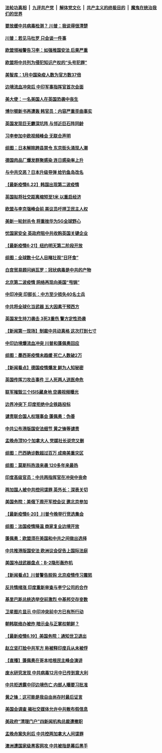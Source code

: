 

####  [法轮功真相](../../../../basic/blob/master/README.md?t=06230531) &nbsp;|&nbsp; [九评共产党](../../../../9ping.md/blob/master/README.md?t=06230531) &nbsp;|&nbsp; [解体党文化](../../../../jtdwh.md/blob/master/README.md?t=06230531)  &nbsp;|&nbsp; [共产主义的终极目的](../../../../gczydzjmd.md/blob/master/README.md?t=06230531) &nbsp;|&nbsp; [魔鬼在统治我们的世界](../../../../mgztzwmdsj.md/blob/master/README.md?t=06230531) 

#### [要放缓中共病毒检测？ 川普：我说得很清楚](../pages/nsc418/n12204784.md?t=06230531) 

#### [川普：若见马杜罗 只会谈一件事](../pages/nsc418/n12204747.md?t=06230531) 

#### [欧盟领袖警告习李：如强推国安法 后果严重](../pages/nsc418/n12204750.md?t=06230531) 

#### [欧盟将中共列为侵犯知识产权的“头号犯罪”](../pages/nsc418/n12204317.md?t=06230531) 

#### [美智库：1月中国染疫人数为官方数37倍](../pages/nsc418/n12204650.md?t=06230531) 

#### [边境流血冲突后 中印军事指挥官首次会面](../pages/nsc418/n12204638.md?t=06230531) 

#### [美大使：一名美国人在英国恐袭中丧生](../pages/nsc418/n12204415.md?t=06230531) 

#### [博尔顿新书再遭轰 韩官员：内容严重歪曲事实](../pages/nsc418/n12204194.md?t=06230531) 

#### [英国发现巨无霸深坑阵 与邻近巨石阵同龄](../pages/nsc418/n12204109.md?t=06230531) 

#### [习李参加中欧视频峰会 无联合声明](../pages/nsc418/n12203689.md?t=06230531) 

#### [组图：日本解除跨县禁令 东京街头涌现人潮](../pages/nsc418/n12203294.md?t=06230531) 

#### [德国肉品厂爆发群聚感染 连日感染率上升](../pages/nsc418/n12203635.md?t=06230531) 

#### [与中共交恶？日本升级导弹 给钓鱼岛改名](../pages/nsc418/n12203668.md?t=06230531) 

#### [【最新疫情6.22】韩国出现第二波疫情](../pages/nsc418/n12199354.md?t=06230531) 

#### [英国拟将社交距离缩短至1米 以重启经济](../pages/nsc418/n12203125.md?t=06230531) 

#### [欧盟与李克强峰会前 美议员吁捍卫民主人权](../pages/nsc418/n12202775.md?t=06230531) 

#### [美新一轮封杀令 将重挫华为5G全球野心](../pages/nsc418/n12202488.md?t=06230531) 

#### [忧国家安全 英政府阻中共收购英国关键企业](../pages/nsc418/n12202456.md?t=06230531) 

#### [【最新疫情6·21】纽约明天第二阶段开放](../pages/nsc418/n12196332.md?t=06230531) 

#### [组图：全球数十亿人目睹壮观“日环食”](../pages/nsc418/n12202171.md?t=06230531) 

#### [白宫贸易顾问纳瓦罗：冠状病毒是中共的产物](../pages/nsc418/n12202027.md?t=06230531) 

#### [北京第二波疫情 网络再现向美国“甩锅”](../pages/nsc418/n12201996.md?t=06230531) 

#### [中印冲突 印部长：中方至少损失40名士兵](../pages/nsc418/n12201884.md?t=06230531) 

#### [中共将全球化当武器 五大因素干预西方](../pages/nsc418/n12186089.md?t=06230531) 

#### [英国发生持刀袭击 3死3重伤 警方定性恐袭](../pages/nsc418/n12201767.md?t=06230531) 

#### [【新闻第一现场】制裁中共动真格 这次打到七寸](../pages/nsc418/n12201730.md?t=06230531) 

#### [中印边境爆流血冲突 川普和蓬佩奥回应](../pages/nsc418/n12201068.md?t=06230531) 

#### [组图：墨西哥疫情未趋缓 死亡人数破2万](../pages/nsc418/n12199824.md?t=06230531) 

#### [【新闻看点】德国疫情爆发 鲜为人知秘密](../pages/nsc418/n12200936.md?t=06230531) 

#### [英国传挥刀攻击事件 三人死两人送医命危](../pages/nsc418/n12201032.md?t=06230531) 

#### [联军摧毁三个ISIS藏身地 空袭视频曝光](../pages/nsc418/n12200929.md?t=06230531) 

#### [边界冲突下 印度拒绝中企铁路投标](../pages/nsc418/n12200851.md?t=06230531) 

#### [谴责联合国人权理事会 蓬佩奥：伪善](../pages/nsc418/n12200748.md?t=06230531) 

#### [中共公布港版国安法细节 黄之锋等谴责](../pages/nsc418/n12200535.md?t=06230531) 

#### [孟晚舟顶10个加拿大人 党媒社长说完又删](../pages/nsc418/n12200398.md?t=06230531) 

#### [组图：巴西确诊数超过百万 成南美重灾区](../pages/nsc418/n12200146.md?t=06230531) 

#### [组图：莫斯科热浪来袭 120多年来最热](../pages/nsc418/n12198528.md?t=06230531) 

#### [印度高级官员：中共两指挥官在冲突中丧命](../pages/nsc418/n12200340.md?t=06230531) 

#### [两加国人被中共控间谍罪 英外长：深表关切](../pages/nsc418/n12200284.md?t=06230531) 

#### [美国务院：美俄下周开军控会议 邀北京参加](../pages/nsc418/n12200097.md?t=06230531) 

#### [【最新疫情6·20】川普今晚举行竞选集会](../pages/nsc418/n12199376.md?t=06230531) 

#### [组图：法国疫情降温 商家复业边境开放](../pages/nsc418/n12197405.md?t=06230531) 

#### [蓬佩奥：欧盟须在美国和中共之间做出选择](../pages/nsc418/n12199184.md?t=06230531) 

#### [中共推港版国安法 欧洲议会促告上国际法庭](../pages/nsc418/n12199257.md?t=06230531) 

#### [美国冷战武器盘点：B-2隐形轰炸机](../pages/nsc418/n12199226.md?t=06230531) 

#### [【新闻看点】川普警告脱钩 北京疫情传习震怒](../pages/nsc418/n12198957.md?t=06230531) 

#### [反共情绪涨 印度重新审查与李宁公司的合作](../pages/nsc418/n12199030.md?t=06230531) 

#### [基里巴斯总统选举空前激烈 中基邦交存变数](../pages/nsc418/n12199073.md?t=06230531) 

#### [卫星图片显示 中印冲突前中方已有所行动](../pages/nsc418/n12198966.md?t=06230531) 

#### [朝韩联络办被炸 暗示金与正掌权朝鲜？](../pages/nsc418/n12198651.md?t=06230531) 

#### [【最新疫情6.19】美国务院：通知世卫退出](../pages/nsc418/n12196803.md?t=06230531) 

#### [赵立坚打脸中共军方 称被释印度兵从未被俘](../pages/nsc418/n12198632.md?t=06230531) 

#### [【直播】蓬佩奥在哥本哈根民主峰会演讲](../pages/nsc418/n12198355.md?t=06230531) 

#### [废水研究发现 中共病毒12月中已传到意大利](../pages/nsc418/n12198335.md?t=06230531) 

#### [中共拒透露中印边境伤亡 内部人曝要习批准](../pages/nsc418/n12198521.md?t=06230531) 

#### [黄之锋：这可能是我自由尚存时最后证言](../pages/nsc418/n12198585.md?t=06230531) 

#### [美国会调查 揭社交媒体允许中共散布假信息](../pages/nsc418/n12198310.md?t=06230531) 

#### [美政府“清理门户”四新闻机构总裁遭撤职](../pages/nsc418/n12198300.md?t=06230531) 

#### [孟晚舟案失利后 中共控两加拿大人间谍罪](../pages/nsc418/n12197993.md?t=06230531) 

#### [澳洲遭国家级黑客网攻 中共被指是幕后黑手](../pages/nsc418/n12197232.md?t=06230531) 

